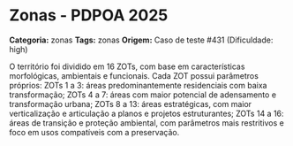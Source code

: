 # Zonas - PDPOA 2025

**Categoria:** zonas
**Tags:** zonas
**Origem:** Caso de teste #431 (Dificuldade: high)

O território foi dividido em 16 ZOTs, com base em características morfológicas, ambientais e funcionais. Cada ZOT possui parâmetros próprios: ZOTs 1 a 3: áreas predominantemente residenciais com baixa transformação; ZOTs 4 a 7: áreas com maior potencial de adensamento e transformação urbana; ZOTs 8 a 13: áreas estratégicas, com maior verticalização e articulação a planos e projetos estruturantes; ZOTs 14 a 16: áreas de transição e proteção ambiental, com parâmetros mais restritivos e foco em usos compatíveis com a preservação.